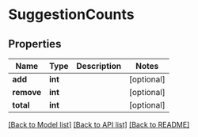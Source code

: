 # SuggestionCounts

## Properties
Name | Type | Description | Notes
------------ | ------------- | ------------- | -------------
**add** | **int** |  | [optional] 
**remove** | **int** |  | [optional] 
**total** | **int** |  | [optional] 

[[Back to Model list]](../README.md#documentation-for-models) [[Back to API list]](../README.md#documentation-for-api-endpoints) [[Back to README]](../README.md)

